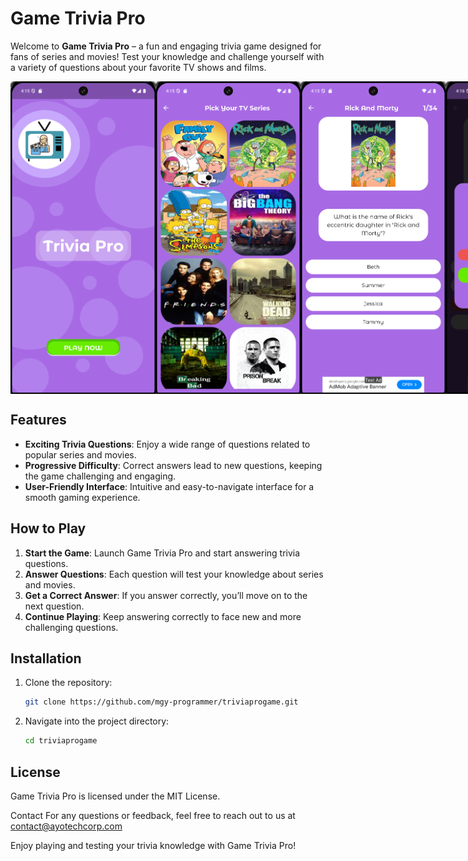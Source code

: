 # Game Trivia Pro

Welcome to **Game Trivia Pro** – a fun and engaging trivia game designed for fans of series and movies! Test your knowledge and challenge yourself with a variety of questions about your favorite TV shows and films.


<div style="display: flex; justify-content: space-around;">
   <img src="assets/screenshot_1.png" alt="Game Screenshot" width="250" height="500">
   <img src="assets/screenshot_2.png" alt="Game Screenshot" width="250" height="500">
   <img src="assets/screenshot_3.png" alt="Game Screenshot" width="250" height="500">
   <img src="assets/screenshot_4.png" alt="Game Screenshot" width="250" height="500">
</div>

## Features

- **Exciting Trivia Questions**: Enjoy a wide range of questions related to popular series and movies.
- **Progressive Difficulty**: Correct answers lead to new questions, keeping the game challenging and engaging.
- **User-Friendly Interface**: Intuitive and easy-to-navigate interface for a smooth gaming experience.

## How to Play

1. **Start the Game**: Launch Game Trivia Pro and start answering trivia questions.
2. **Answer Questions**: Each question will test your knowledge about series and movies.
3. **Get a Correct Answer**: If you answer correctly, you’ll move on to the next question.
4. **Continue Playing**: Keep answering correctly to face new and more challenging questions.

## Installation

1. Clone the repository:
   ```bash
   git clone https://github.com/mgy-programmer/triviaprogame.git

2. Navigate into the project directory:
   ```bash
   cd triviaprogame

 ## License
Game Trivia Pro is licensed under the MIT License.

Contact
For any questions or feedback, feel free to reach out to us at contact@ayotechcorp.com

Enjoy playing and testing your trivia knowledge with Game Trivia Pro!
   

